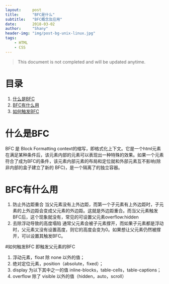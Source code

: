 ```yaml
---
layout:     post
title:      "BFC是什么"
subtitle:   "BFC概念及应用"
date:       2018-03-02
author:     "Shany"
header-img: "img/post-bg-unix-linux.jpg"
tags:
    - HTML
    - CSS 
---
```


> This document is not completed and will be updated anytime.


# 目录

1. [什么是BFC](#什么是BFC)
2. [BFC有什么用](#BFC有什么用)
3. [如何触发BFC](#如何触发BFC)


# 什么是BFC

BFC 是 Block Formatting context的缩写，即格式化上下文。它是一个html元素在满足某种条件后，该元素内部的元素可以表现出一种特殊的效果。如果一个元素符合了成为BFC的条件，该元素内部元素的布局和定位就和外部元素互不影响(除非内部的盒子建立了新的 BFC)，是一个隔离了的独立容器。

# BFC有什么用
1. 防止外边距重合
当父元素没有上外边距，而第一个子元素有上外边距时，子元素的上外边距会变成父元素的外边距。这就是外边距重合。而当父元素触发BFC后，这个现象就没有，常见的可设置父元素overflow:hidden
2. 去除浮动导致的高度塌陷
通常父元素会被子元素撑开，而如果子元素都是浮动时，父元素又没有设置高度，则它的高度会变为0。如果想让父元素仍然被撑开，可以设置其触发BFC。

#如何触发BFC
即触发父元素的BFC
1. 浮动元素，float 除 none 以外的值； 
2. 绝对定位元素，position（absolute，fixed）； 
3. display 为以下其中之一的值 inline-blocks，table-cells，table-captions； 
4. overflow 除了 visible 以外的值（hidden，auto，scroll）
